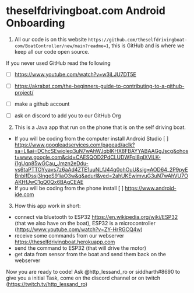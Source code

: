 # theselfdrivingboat.com Android Onboarding



1. All our code is on this website `https://github.com/theselfdrivingboat-com/BoatController/new/main?readme=1`, this is GitHub and is where we keep all our code open source.

If you never used GitHub read the following 
- [ ] https://www.youtube.com/watch?v=w3jLJU7DT5E
- [ ] https://akrabat.com/the-beginners-guide-to-contributing-to-a-github-project/

- [ ] make a github account
- [ ] ask on discord to add you to our GitHub Org

2. This is a Java app that run on the phone that is on the self driving boat.

- If you will be coding from the computer install Android Studio [ ] https://www.googleadservices.com/pagead/aclk?sa=L&ai=DChcSEwioleq3uN7wAhWJqbIKHX8FBAYYABAAGgJscg&ohost=www.google.com&cid=CAESQOD2PdCLUDWFpI8gIXViLK-i1gUqp85wGCau_Jmzn2eDdu-vs6taPTTOYyavs7z6aAd4ZTE1uuNLfJ44q0ohOuU&sig=AOD64_2P9pyEBnblfDssj3IngeS91iaO3w&q&adurl&ved=2ahUKEwimvuG3uN7wAhVU7OAKHfJwC1gQ0Qx6BAgCEAE
- If you will be coding from the phone install  [ ] https://www.android-ide.com

3. How this app work in short:
- connect via bluetooth to ESP32 https://en.wikipedia.org/wiki/ESP32 (that we also have on the boat), ESP32 is a microcontroller (https://www.youtube.com/watch?v=ZY-HrRGCQ4w)
- receive some commands from our webserver https://theselfdrivingboat.herokuapp.com
- send the command to ESP32 (that will drive the motor)
- get data from sensor from the boat and send them back on the webserver

Now you are ready to code! Ask @http_lessand_ro or siddharth#8690 to give you a initial Task, come on the discord channel or on twitch (https://twitch.tv/http_lessand_ro)
